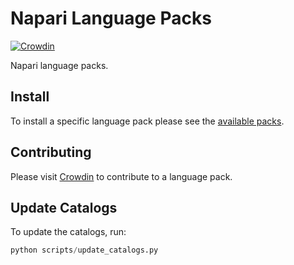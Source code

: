 # Napari Language Packs

[![Crowdin](https://badges.crowdin.net/napari/localized.svg)](https://crowdin.com/project/napari)

Napari language packs.

## Install

To install a specific language pack please see the [available packs](https://github.com/napari/napari-language-packs/tree/master/).

## Contributing

Please visit [Crowdin](https://crowdin.com/project/napari) to contribute to a language pack.

## Update Catalogs

To update the catalogs, run:

```python
python scripts/update_catalogs.py
```
